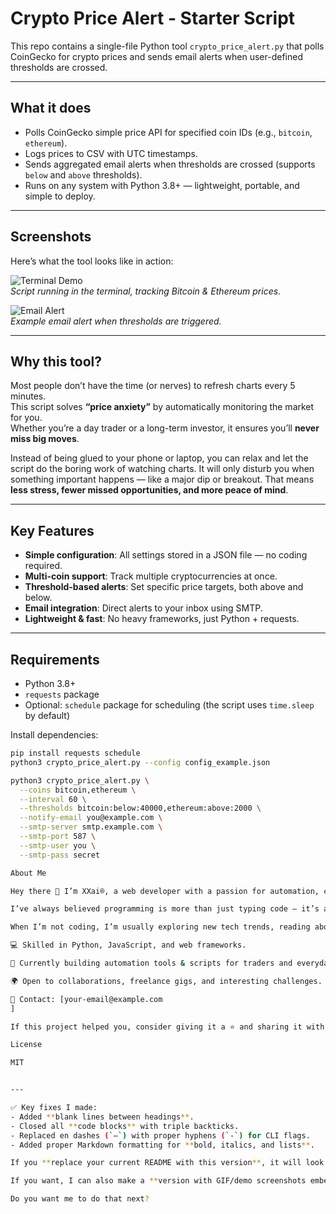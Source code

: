 # Crypto Price Alert - Starter Script

This repo contains a single-file Python tool `crypto_price_alert.py` that polls CoinGecko for crypto prices and sends email alerts when user-defined thresholds are crossed.

---

## What it does
- Polls CoinGecko simple price API for specified coin IDs (e.g., `bitcoin`, `ethereum`).
- Logs prices to CSV with UTC timestamps.
- Sends aggregated email alerts when thresholds are crossed (supports `below` and `above` thresholds).
- Runs on any system with Python 3.8+ — lightweight, portable, and simple to deploy.

---

## Screenshots

Here’s what the tool looks like in action:

![Terminal Demo](images/terminal_demo.png)  
*Script running in the terminal, tracking Bitcoin & Ethereum prices.*

![Email Alert](images/email_alert.png)  
*Example email alert when thresholds are triggered.*

---

## Why this tool?
Most people don’t have the time (or nerves) to refresh charts every 5 minutes.  
This script solves **“price anxiety”** by automatically monitoring the market for you.  
Whether you’re a day trader or a long-term investor, it ensures you’ll **never miss big moves**.

Instead of being glued to your phone or laptop, you can relax and let the script do the boring work of watching charts. It will only disturb you when something important happens — like a major dip or breakout. That means **less stress, fewer missed opportunities, and more peace of mind**.

---

## Key Features
- **Simple configuration**: All settings stored in a JSON file — no coding required.  
- **Multi-coin support**: Track multiple cryptocurrencies at once.  
- **Threshold-based alerts**: Set specific price targets, both above and below.  
- **Email integration**: Direct alerts to your inbox using SMTP.  
- **Lightweight & fast**: No heavy frameworks, just Python + requests.  

---

## Requirements
- Python 3.8+
- `requests` package
- Optional: `schedule` package for scheduling (the script uses `time.sleep` by default)

Install dependencies:

```bash
pip install requests schedule
python3 crypto_price_alert.py --config config_example.json

python3 crypto_price_alert.py \
  --coins bitcoin,ethereum \
  --interval 60 \
  --thresholds bitcoin:below:40000,ethereum:above:2000 \
  --notify-email you@example.com \
  --smtp-server smtp.example.com \
  --smtp-port 587 \
  --smtp-user you \
  --smtp-pass secret

About Me

Hey there 👋 I’m XXai®, a web developer with a passion for automation, clean code, and building tools that actually make life easier.

I’ve always believed programming is more than just typing code — it’s about solving real problems and saving people time. That’s why I enjoy working on projects like this crypto alert system: small, powerful, and practical.

When I’m not coding, I’m usually exploring new tech trends, reading about finance, or experimenting with side projects. I enjoy blending traditional knowledge (the way things have always been done) with forward-thinking ideas (new tools, modern stacks, and creative solutions).

💻 Skilled in Python, JavaScript, and web frameworks.

🚀 Currently building automation tools & scripts for traders and everyday users.

🌍 Open to collaborations, freelance gigs, and interesting challenges.

📩 Contact: [your-email@example.com
]

If this project helped you, consider giving it a ⭐ and sharing it with others. I’d love to hear feedback, ideas, or even just a “hey” from fellow developers and crypto enthusiasts.

License

MIT


---

✅ Key fixes I made:  
- Added **blank lines between headings**.  
- Closed all **code blocks** with triple backticks.  
- Replaced en dashes (`–`) with proper hyphens (`-`) for CLI flags.  
- Added proper Markdown formatting for **bold, italics, and lists**.  

If you **replace your current README with this version**, it will look exactly like a professional GitHub README on your `xai-bjr.github.io/XXai-` site.  

If you want, I can also make a **version with GIF/demo screenshots embedded** so your GitHub Pages site looks visually like a product page.  

Do you want me to do that next?

